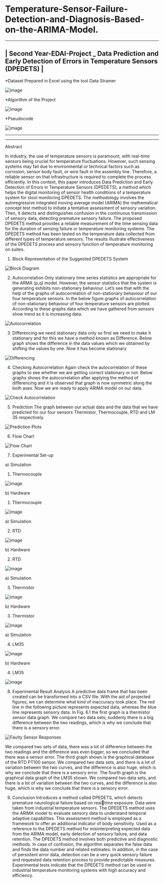 # Temperature-Sensor-Failure-Detection-and-Diagnosis-Based-on-the-ARIMA-Model.

 -----------------------------------------------------------------------------------------------------------
| Second Year-EDAI-Project _ Data Prediction and Early Detection of Errors in Temperature Sensors (DPEDETS) |
 -----------------------------------------------------------------------------------------------------------
 
 
*Dataset Prepared in Excel using the tool Data Stramer

![image](https://user-images.githubusercontent.com/84955646/223958627-12588166-4b7a-4908-b5dc-437c008d384e.png)

*Algorithm of the Project 

![image](https://user-images.githubusercontent.com/84955646/223958766-18dfcbbd-d366-4d80-b152-6590d6b22ab3.png)

*Pseudocode

![image](https://user-images.githubusercontent.com/84955646/223958850-b27149b3-32ec-483b-93c0-34b028e3b6d3.png)


--------------------------------------------------------------------------------------------------------------------------------------------------------------------
--------------------------------------------------------------------------------------------------------------------------------------------------------------------


Abstract

In industry, the use of temperature sensors is paramount, with real-time sensors being crucial for temperature fluctuations. 
However, such sensing systems may fail due to environmental or technical factors such as corrosion, sensor body fault, or wire 
fault in the assembly line. Therefore, a reliable sensor on that infrastructure is required to complete the process efficiently. In this 
context, this paper introduces Data Prediction and Early Detection of Errors in Temperature Sensors (DPEDETS), a method 
which helps the digital monitoring of sensor health conditions of a temperature system for stool monitoring DPEDETS. The 
methodology involves the autoregressive integrated moving average model (ARIMA) the mathematical concept test method to 
initiate a tentative assessment of sensory variation. Then, it detects and distinguishes confusion in the continuous transmission of 
sensory data, detecting premature sensory failure. The proposed DPEDETS method provides a reliable measurement of the time 
sensing data for the duration of sensing failure or temperature monitoring systems. The DPEDETS method has been tested on the
temperature data collected from different types of temperature sensors. The results illustrate effectiveness of the DPEDETS 
process and sensory function of temperature monitoring on suites.


1) Block Representation of the Suggested DPEDETS System

![Block Diagram](https://user-images.githubusercontent.com/84955646/223953169-b78c5b90-11b0-4fa7-a061-638f4937d197.jpg)


2) Autocorrelation
Only stationary time series statistics are appropriate for the ARMA (p,q) model. However, the sensor statistics that 
the system is generating exhibits non-stationary behaviour. Let’s see that with the help of the graphs of 
autocorrelation of non-stationary behaviour of our four temperature sensors. In the below figure graphs of 
autocorrelation of non-stationary behaviour of four temperature sensors are plotted. According to these graphs data 
which we have gathered from sensors show trend as it is increasing data.

![Autocorrelation](https://user-images.githubusercontent.com/84955646/223953735-016f319d-fd34-4ce1-b163-a25a97ae1bea.jpg)


3) Differencing
we need stationary data only so first we need to make it stationary and for this we 
have a method known as Difference. Below graph shows the difference in the data values which we obtained by 
shifting the values by one. Now it has become stationary

![Differencing](https://user-images.githubusercontent.com/84955646/223954044-649a00b0-77dd-4c81-b1be-b18dd3dcdb37.jpg)


4) Checking Autocorrelation
Again check the autocorrelation of these graphs to see whether we are getting correct stationary or not. Below 
graphs shows the autocorrelation after applying the method of differencing and it is observed that graph is now 
symmetric along the both axes. Now we are ready to apply ARIMA model on our data.

![Check Autocorrelation](https://user-images.githubusercontent.com/84955646/223954678-8b196833-69ac-456a-aa48-2bb123223b8a.jpg)


5) Prediction
The graph between our 
actual data and the data that we have predicted for our four sensors Thermistor, Thermocouple, RTD and LM 35 
respectively.

![Prediction Plots](https://user-images.githubusercontent.com/84955646/223955186-1187a1c1-0c75-4876-a362-8411f1639d69.jpg)


6) Flow Chart 

![Flow Chart](https://user-images.githubusercontent.com/84955646/223955603-b1ad26be-896b-46c7-85c5-7759306d0399.jpg)


7) Experimental Set-up

a) Simulation

1) Thermocouple

![image](https://user-images.githubusercontent.com/84955646/223956227-ff2c35de-d1c1-455f-9216-bc169256d366.png)


b) Hardware

1) Thermocouple

![image](https://user-images.githubusercontent.com/84955646/223956106-2d7f0fb0-06a5-4e7b-bcf4-ceeb21fc580b.png)


a) Simulation

2) RTD

![image](https://user-images.githubusercontent.com/84955646/223956529-65ba66af-ad3b-4a8d-8ef2-a05ef0aae9b3.png)


b) Hardware

2) RTD

![image](https://user-images.githubusercontent.com/84955646/223956615-7644aa59-39fe-4528-be6d-a346b35344c2.png)


a) Simulation

3) Thermistor

![image](https://user-images.githubusercontent.com/84955646/223956742-b386f202-28cb-4ca8-9847-16c6242472ec.png)


b) Hardware

3) Thermistor

![image](https://user-images.githubusercontent.com/84955646/223956837-c119d5de-b23a-455d-9412-36b84a21263a.png)


a) Simulation

4) LM35

![image](https://user-images.githubusercontent.com/84955646/223956976-8aa11490-c18e-4049-a382-50ac97c83768.png)


b) Hardware

4) LM35

![image](https://user-images.githubusercontent.com/84955646/223957031-14e937e6-6af8-46b7-b012-d8e2f25ca06b.png)




8) Experimental Result Analysis
A predictive data frame that has been created can be transformed into a CSV file. With the aid of projected figures, 
we can determine what kind of inaccuracy took place. The red line in the following picture represents expected data, 
whereas the blue line represents sensory data. In Fig. 6.1 the first graph is a thermistor sensor data graph. We 
compare two data sets; suddenly there is a big difference between the two readings, which is why we conclude that 
there is a sensory error.

![Faulty Sensor Responses](https://user-images.githubusercontent.com/84955646/223957709-6b31e04c-163e-420b-8800-6424e934082f.jpg)


We compared two sets of data, there was a lot of difference between the two readings and the difference was 
even bigger, so we concluded that there was a sensor error. The third graph shown is the graphical database of the 
RTD PT100 sensor. We compared two data sets, and there is a lot of variation between the two curves, and the 
difference is also huge, which is why we conclude that there is a sensory error. The fourth graph is the graphical data 
graph of the LM35 shown. We compared two data sets, and there is a lot of variation between the two curves, and 
the difference is also huge, which is why we conclude that there is a sensory error.



9)  Conclusion
Introduces a method called DPEDETS, which detects premature neurological failure based on realtime exposure. Data were taken from industrial temperature sensors. The DPEDETS method uses the ARIMA model 
to evaluate sensory data to understand temporal adaptive capabilities. This assessment method is employed as a 
framework to offer an additional indicator of body sensitivity. Used as a reference to the DPEDETS method for 
misinterpreting expected data from the ARIMA model, early detection of sensory failure, and data retention. The 
DPEDETS method involves both predictive and diagnostic methods. In case of confusion, the algorithm separates 
the false data and finds the data number and related estimates. In addition, in the case of persistent error data, 
detection can be a very quick sensory failure and requested data retention process to provide predictable measures. 
Experimental tests indicate that the DPEDETS method can be used in industrial temperature monitoring systems 
with high accuracy and efficiency.

